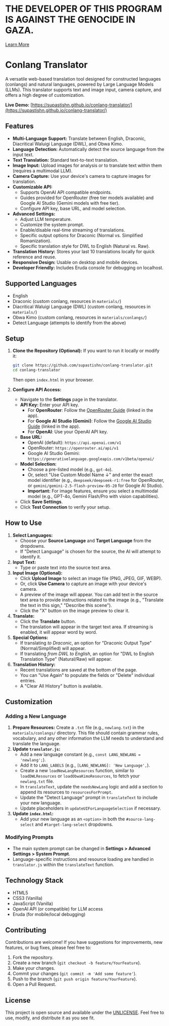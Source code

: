 # THE DEVELOPER OF THIS PROGRAM IS AGAINST THE GENOCIDE IN GAZA.
[Learn More](https://www.amnesty.org/en/wp-content/uploads/2024/12/MDE1586682024ENGLISH.pdf)

# Conlang Translator

A versatile web-based translation tool designed for constructed languages (conlangs) and natural languages, powered by Large Language Models (LLMs). This translator supports text and image input, camera capture, and offers a high degree of customization.

**Live Demo:** [https://supastishn.github.io/conlang-translator/](https://supastishn.github.io/conlang-translator/)

## Features

*   **Multi-Language Support:** Translate between English, Draconic, Diacritical Waluigi Language (DWL), and Obwa Kimo.
*   **Language Detection:** Automatically detect the source language from the input text.
*   **Text Translation:** Standard text-to-text translation.
*   **Image Input:** Upload images for analysis or to translate text within them (requires a multimodal LLM).
*   **Camera Capture:** Use your device's camera to capture images for translation.
*   **Customizable API:**
    *   Supports OpenAI API compatible endpoints.
    *   Guides provided for OpenRouter (free tier models available) and Google AI Studio (Gemini models with free tier).
    *   Configure API key, base URL, and model selection.
*   **Advanced Settings:**
    *   Adjust LLM temperature.
    *   Customize the system prompt.
    *   Enable/disable real-time streaming of translations.
    *   Specific output options for Draconic (Normal vs. Simplified Romanization).
    *   Specific translation style for DWL to English (Natural vs. Raw).
*   **Translation History:** Stores your last 10 translations locally for quick reference and reuse.
*   **Responsive Design:** Usable on desktop and mobile devices.
*   **Developer Friendly:** Includes Eruda console for debugging on localhost.

## Supported Languages

*   English
*   Draconic (custom conlang, resources in `materials/`)
*   Diacritical Waluigi Language (DWL) (custom conlang, resources in `materials/`)
*   Obwa Kimo (custom conlang, resources in `materials/conlangs/`)
*   Detect Language (attempts to identify from the above)

## Setup

1.  **Clone the Repository (Optional):**
    If you want to run it locally or modify it:
    ```bash
    git clone https://github.com/supastishn/conlang-translator.git
    cd conlang-translator
    ```
    Then open `index.html` in your browser.

2.  **Configure API Access:**
    *   Navigate to the **Settings** page in the translator.
    *   **API Key:** Enter your API key.
        *   For **OpenRouter**: Follow the [OpenRouter Guide](openrouter-guide.html) (linked in the app).
        *   For **Google AI Studio (Gemini)**: Follow the [Google AI Studio Guide](google-aistudio-gemini-guide.html) (linked in the app).
        *   For **OpenAI**: Use your OpenAI API key.
    *   **Base URL:**
        *   OpenAI (default): `https://api.openai.com/v1`
        *   OpenRouter: `https://openrouter.ai/api/v1`
        *   Google AI Studio Gemini: `https://generativelanguage.googleapis.com/v1beta/openai/`
    *   **Model Selection:**
        *   Choose a pre-listed model (e.g., `gpt-4o`).
        *   Or, select "Use Custom Model Name ↓" and enter the exact model identifier (e.g., `deepseek/deepseek-r1:free` for OpenRouter, or `gemini/gemini-2.5-flash-preview-05-20` for Google AI Studio).
        *   **Important:** For image features, ensure you select a multimodal model (e.g., GPT-4o, Gemini Flash/Pro with vision capabilities).
    *   Click **Save Settings**.
    *   Click **Test Connection** to verify your setup.

## How to Use

1.  **Select Languages:**
    *   Choose your **Source Language** and **Target Language** from the dropdowns.
    *   If "Detect Language" is chosen for the source, the AI will attempt to identify it.
2.  **Input Text:**
    *   Type or paste text into the source text area.
3.  **Input Image (Optional):**
    *   Click **Upload Image** to select an image file (PNG, JPEG, GIF, WEBP).
    *   Or, click **Use Camera** to capture an image with your device's camera.
    *   A preview of the image will appear. You can add text in the source text area to provide instructions related to the image (e.g., "Translate the text in this sign," "Describe this scene").
    *   Click the "X" button on the image preview to clear it.
4.  **Translate:**
    *   Click the **Translate** button.
    *   The translation will appear in the target text area. If streaming is enabled, it will appear word by word.
5.  **Special Options:**
    *   If translating *to Draconic*, an option for "Draconic Output Type" (Normal/Simplified) will appear.
    *   If translating *from DWL to English*, an option for "DWL to English Translation Type" (Natural/Raw) will appear.
6.  **Translation History:**
    *   Recent translations are saved at the bottom of the page.
    *   You can "Use Again" to populate the fields or "Delete" individual entries.
    *   A "Clear All History" button is available.

## Customization

### Adding a New Language

1.  **Prepare Resources:** Create a `.txt` file (e.g., `newlang.txt`) in the `materials/conlangs/` directory. This file should contain grammar rules, vocabulary, and any other information the LLM needs to understand and translate the language.
2.  **Update `translator.js`:**
    *   Add a new language constant (e.g., `const LANG_NEWLANG = 'newlang';`).
    *   Add it to `LANG_LABELS` (e.g., `[LANG_NEWLANG]: 'New Language',`).
    *   Create a new `loadNewLangResources` function, similar to `loadDWLResources` or `loadObwaKimoResources`, to fetch your `newlang.txt` file.
    *   In `translateText`, update the `needsNewLang` logic and add a section to append its resources to `resourcesForPrompt`.
    *   Update the "Detect Language" prompt in `translateText` to include your new language.
    *   Update placeholders in `updateUIForLanguageSelection` if necessary.
3.  **Update `index.html`:**
    *   Add your new language as an `<option>` in both the `#source-lang-select` and `#target-lang-select` dropdowns.

### Modifying Prompts

*   The main system prompt can be changed in **Settings > Advanced Settings > System Prompt**.
*   Language-specific instructions and resource loading are handled in `translator.js` within the `translateText` function.

## Technology Stack

*   HTML5
*   CSS3 (Vanilla)
*   JavaScript (Vanilla)
*   OpenAI API (or compatible) for LLM access
*   Eruda (for mobile/local debugging)

## Contributing

Contributions are welcome! If you have suggestions for improvements, new features, or bug fixes, please feel free to:

1.  Fork the repository.
2.  Create a new branch (`git checkout -b feature/YourFeature`).
3.  Make your changes.
4.  Commit your changes (`git commit -m 'Add some feature'`).
5.  Push to the branch (`git push origin feature/YourFeature`).
6.  Open a Pull Request.

## License

This project is open source and available under the [UNLICENSE](UNLICENSE). Feel free to use, modify, and distribute it as you see fit.
